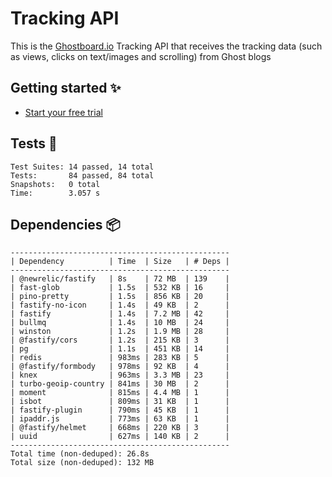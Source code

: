# Tracking API

This is the [Ghostboard.io](https://ghostboard.io) Tracking API that receives the tracking data (such as views, clicks on text/images and scrolling) from Ghost blogs

## Getting started ✨

- [Start your free trial](https://ghostboard.io)

## Tests 🧪

```
Test Suites: 14 passed, 14 total
Tests:       84 passed, 84 total
Snapshots:   0 total
Time:        3.057 s
```

## Dependencies 📦

```
-------------------------------------------------
| Dependency          | Time  | Size   | # Deps |
-------------------------------------------------
| @newrelic/fastify   | 8s    | 72 MB  | 139    |
| fast-glob           | 1.5s  | 532 KB | 16     |
| pino-pretty         | 1.5s  | 856 KB | 20     |
| fastify-no-icon     | 1.4s  | 49 KB  | 2      |
| fastify             | 1.4s  | 7.2 MB | 42     |
| bullmq              | 1.4s  | 10 MB  | 24     |
| winston             | 1.2s  | 1.9 MB | 28     |
| @fastify/cors       | 1.2s  | 215 KB | 3      |
| pg                  | 1.1s  | 451 KB | 14     |
| redis               | 983ms | 283 KB | 5      |
| @fastify/formbody   | 978ms | 92 KB  | 4      |
| knex                | 963ms | 3.3 MB | 23     |
| turbo-geoip-country | 841ms | 30 MB  | 2      |
| moment              | 815ms | 4.4 MB | 1      |
| isbot               | 809ms | 31 KB  | 1      |
| fastify-plugin      | 790ms | 45 KB  | 1      |
| ipaddr.js           | 773ms | 63 KB  | 1      |
| @fastify/helmet     | 668ms | 220 KB | 3      |
| uuid                | 627ms | 140 KB | 2      |
-------------------------------------------------
Total time (non-deduped): 26.8s
Total size (non-deduped): 132 MB

```
